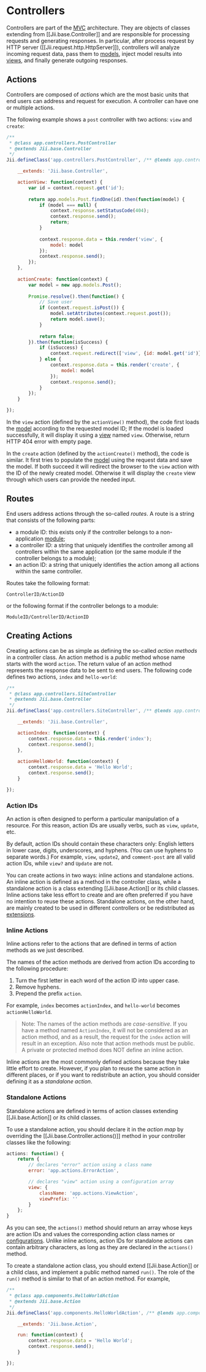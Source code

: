 Controllers
===========

Controllers are part of the [MVC](http://en.wikipedia.org/wiki/Model%E2%80%93view%E2%80%93controller) architecture.
They are objects of classes extending from [[Jii.base.Controller]] and are responsible for processing requests and
generating responses. In particular, after process request by HTTP server ([[Jii.request.http.HttpServer]]),
controllers will analyze incoming request data, pass them to [models](structure-models), inject model results
into [views](structure-views), and finally generate outgoing responses.


## Actions <span id="actions"></span>

Controllers are composed of *actions* which are the most basic units that end users can address and request for
execution. A controller can have one or multiple actions.

The following example shows a `post` controller with two actions: `view` and `create`:

```js
/**
 * @class app.controllers.PostController
 * @extends Jii.base.Controller
 */
Jii.defineClass('app.controllers.PostController', /** @lends app.controllers.PostController.prototype */{

    __extends: 'Jii.base.Controller',

    actionView: function(context) {
        var id = context.request.get('id');
        
        return app.models.Post.findOne(id).then(function(model) {
            if (model === null) {
                context.response.setStatusCode(404);
                context.response.send();
                return;
            }
            
            context.response.data = this.render('view', {
                model: model
            });
            context.response.send();
        });
    },
    
    actionCreate: function(context) {
        var model = new app.models.Post();
        
		Promise.resolve().then(function() {
			// Save user
			if (context.request.isPost()) {
				model.setAttributes(context.request.post());
				return model.save();
			}
			
			return false;
		}).then(function(isSuccess) {
            if (isSuccess) {
                context.request.redirect(['view', {id: model.get('id')}]) 
            } else {
                context.response.data = this.render('create', {
                    model: model
                });
                context.response.send();
            }
		});
    }

});
```

In the `view` action (defined by the `actionView()` method), the code first loads the [model](structure-models)
according to the requested model ID; If the model is loaded successfully, it will display it using
a [view](structure-views) named `view`. Otherwise, return HTTP 404 error with empty page.

In the `create` action (defined by the `actionCreate()` method), the code is similar. It first tries to populate
the [model](structure-models) using the request data and save the model. If both succeed it will redirect
the browser to the `view` action with the ID of the newly created model. Otherwise it will display
the `create` view through which users can provide the needed input.


## Routes <span id="routes"></span>

End users address actions through the so-called *routes*. A route is a string that consists of the following parts:

* a module ID: this exists only if the controller belongs to a non-application [module](structure-modules);
* a controller ID: a string that uniquely identifies the controller among all controllers within the same application
  (or the same module if the controller belongs to a module);
* an action ID: a string that uniquely identifies the action among all actions within the same controller.

Routes take the following format:

```
ControllerID/ActionID
```

or the following format if the controller belongs to a module:

```
ModuleID/ControllerID/ActionID
```


## Creating Actions <span id="creating-actions"></span>

Creating actions can be as simple as defining the so-called *action methods* in a controller class. An action method is
a *public* method whose name starts with the word `action`. The return value of an action method represents
the response data to be sent to end users. The following code defines two actions, `index` and `hello-world`:

```js
/**
 * @class app.controllers.SiteController
 * @extends Jii.base.Controller
 */
Jii.defineClass('app.controllers.SiteController', /** @lends app.controllers.SiteController.prototype */{

    __extends: 'Jii.base.Controller',

    actionIndex: function(context) {
        context.response.data = this.render('index');
        context.response.send();
    },
    
    actionHelloWorld: function(context) {
        context.response.data = 'Hello World';
        context.response.send();
    }

});
```


### Action IDs <span id="action-ids"></span>

An action is often designed to perform a particular manipulation of a resource. For this reason,
action IDs are usually verbs, such as `view`, `update`, etc.

By default, action IDs should contain these characters only: English letters in lower case, digits,
underscores, and hyphens. (You can use hyphens to separate words.) For example,
`view`, `update2`, and `comment-post` are all valid action IDs, while `view?` and `Update` are not.

You can create actions in two ways: inline actions and standalone actions. An inline action is
defined as a method in the controller class, while a standalone action is a class extending
[[Jii.base.Action]] or its child classes. Inline actions take less effort to create and are often preferred
if you have no intention to reuse these actions. Standalone actions, on the other hand, are mainly
created to be used in different controllers or be redistributed as [extensions](structure-extensions).


### Inline Actions <span id="inline-actions"></span>

Inline actions refer to the actions that are defined in terms of action methods as we just described.

The names of the action methods are derived from action IDs according to the following procedure:

1. Turn the first letter in each word of the action ID into upper case.
2. Remove hyphens.
3. Prepend the prefix `action`.

For example, `index` becomes `actionIndex`, and `hello-world` becomes `actionHelloWorld`.

> Note: The names of the action methods are *case-sensitive*. If you have a method named `ActionIndex`,
  it will not be considered as an action method, and as a result, the request for the `index` action
  will result in an exception. Also note that action methods must be public. A private or protected
  method does NOT define an inline action.


Inline actions are the most commonly defined actions because they take little effort to create. However,
if you plan to reuse the same action in different places, or if you want to redistribute an action,
you should consider defining it as a *standalone action*.


### Standalone Actions <span id="standalone-actions"></span>

Standalone actions are defined in terms of action classes extending [[Jii.base.Action]] or its child classes.

To use a standalone action, you should declare it in the *action map* by overriding the
[[Jii.base.Controller.actions()]] method in your controller classes like the following:

```js
actions: function() {
    return {
        // declares "error" action using a class name
        error: 'app.actions.ErrorAction',

        // declares "view" action using a configuration array
        view: {
            className: 'app.actions.ViewAction',
            viewPrefix: ''
        }
    };
}
```

As you can see, the `actions()` method should return an array whose keys are action IDs and values the corresponding
action class names or [configurations](concept-configurations). Unlike inline actions, action IDs for standalone
actions can contain arbitrary characters, as long as they are declared in the `actions()` method.

To create a standalone action class, you should extend [[Jii.base.Action]] or a child class, and implement
a public method named `run()`. The role of the `run()` method is similar to that of an action method. For example,

```js
/**
 * @class app.components.HelloWorldAction
 * @extends Jii.base.Action
 */
Jii.defineClass('app.components.HelloWorldAction', /** @lends app.components.HelloWorldAction.prototype */{

    __extends: 'Jii.base.Action',

    run: function(context) {
        context.response.data = 'Hello World';
        context.response.send();
    }

});
```
